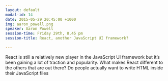 ```yaml
---
layout: default
modal-id: 14
date: 2015-05-29 20:45:00 +1000
img: aaron_powell.png
speaker: Aaron Powell
session-time: Friday 29th, 8.45 pm
session-title: React, another JavaScript UI framework?

---
```

React is still a relatively new player in the JavaScript UI framework but it’s been gaining a lot of traction and popularity. What makes React different to the others that are out there? Do people actually want to write HTML inside their JavaScript files